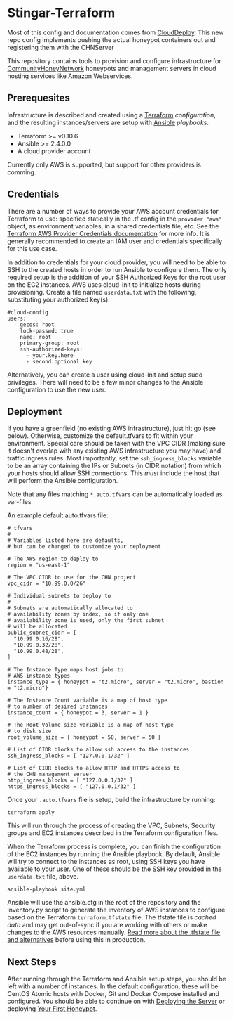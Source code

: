 Stingar-Terraform
=================

Most of this config and documentation comes from
[CloudDeploy](https://github.com/CommunityHoneyNetwork/cloud-deploy).  This new
repo config implements pushing the actual honeypot containers out and
registering them with the CHNServer

This repository contains tools to provision and configure infrastructure for
[CommunityHoneyNetwork](https://communityhoneynetwork.readthedocs.io/)
honeypots and management servers in cloud hosting services like Amazon
Webservices.

## Prerequesites

Infrastructure is described and created using a
[Terraform](https://www.terraform.io/) _configuration_, and the resulting
instances/servers are setup with [Ansible](https://www.ansible.com/)
_playbooks_.

  * Terraform >= v0.10.6
  * Ansible >= 2.4.0.0
  * A cloud provider account

Currently only AWS is supported, but support for other providers is comming.

## Credentials

There are a number of ways to provide your AWS account credentials for
Terraform to use: specified statically in the .tf config in the `provider
"aws"` object, as environment variables, in a shared credentials file, etc.
See the [Terraform AWS Provider Credentials
documentation](https://www.terraform.io/docs/providers/aws/) for more info. It
is generally recommended to create an IAM user and credentials specifically for
this use case.

In addition to credentials for your cloud provider, you will need to be able to
SSH to the created hosts in order to run Ansible to configure them.  The only
required setup is the addition of your SSH Authorized Keys for the root user on
the EC2 instances.  AWS uses cloud-init to initialize hosts during
provisioning. Create a file named `userdata.txt` with the following,
substituting your authorized key(s).

```
#cloud-config
users:
  - gecos: root
    lock-passwd: true
    name: root
    primary-group: root
    ssh-authorized-keys:
      - your.key.here
      - second.optional.key
```

Alternatively, you can create a user using cloud-init and setup sudo
privileges.  There will need to be a few minor changes to the Ansible
configuration to use the new user.

## Deployment

If you have a greenfield (no existing AWS infrastructure), just hit go (see
below). Otherwise, customize the default.tfvars to fit within your environment.
Special care should be taken with the VPC CIDR (making sure it doesn't overlap
with any existing AWS infrastructure you may have) and traffic ingress rules.
Most importantly, set the `ssh_ingress_blocks` variable to be an array
containing the IPs or Subnets (in CIDR notation) from which your hosts should
allow SSH connections.  This *must* include the host that will perform the
Ansible configuration.

Note that any files matching `*.auto.tfvars` can be automatically loaded as
var-files

An example default.auto.tfvars file:

```
# tfvars
#
# Variables listed here are defaults, 
# but can be changed to customize your deployment

# The AWS region to deploy to
region = "us-east-1"

# The VPC CIDR to use for the CHN project
vpc_cidr = "10.99.0.0/26"

# Individual subnets to deploy to
#
# Subnets are automatically allocated to 
# availability zones by index, so if only one
# availability zone is used, only the first subnet
# will be allocated
public_subnet_cidr = [
  "10.99.0.16/28",
  "10.99.0.32/28",
  "10.99.0.48/28",
]

# The Instance Type maps host jobs to 
# AWS instance types
instance_type = { honeypot = "t2.micro", server = "t2.micro", bastion = "t2.micro"}

# The Instance Count variable is a map of host type
# to number of desired instances
instance_count = { honeypot = 3, server = 1 }

# The Root Volume size variable is a map of host type
# to disk size
root_volume_size = { honeypot = 50, server = 50 }

# List of CIDR blocks to allow ssh access to the instances
ssh_ingress_blocks = [ "127.0.0.1/32" ]

# List of CIDR blocks to allow HTTP and HTTPS access to 
# the CHN management server
http_ingress_blocks = [ "127.0.0.1/32" ]
https_ingress_blocks = [ "127.0.0.1/32" ]

```

Once your `.auto.tfvars` file is setup, build the infrastructure by running:

    terraform apply

This will run through the process of creating the VPC, Subnets, Security groups
and EC2 instances described in the Terraform configuration files.

When the Terraform process is complete, you can finish the configuration of the
EC2 instances by running the Ansible playbook.  By default, Ansible will try to
connect to the instances as root, using SSH keys you have available to your
user.  One of these should be the SSH key provided in the `userdata.txt` file,
above.

    ansible-playbook site.yml

Ansible will use the ansible.cfg in the root of the repository and the
inventory.py script to generate the inventory of AWS instances to configure
based on the Terraform `terraform.tfstate` file.  The tfstate file is _cached
data_ and may get out-of-sync if you are working with others or make changes to
the AWS resources manually.  [Read more about the .tfstate file and
alternatives](https://www.terraform.io/docs/state/) before using this in
production.

## Next Steps

After running through the Terraform and Ansible setup steps, you should be left
with a number of instances.  In the default configuration, these will be CentOS
Atomic hosts with Docker, Git and Docker Compose installed and configured.  You
should be able to continue on with [Deploying the
Server](https://communityhoneynetwork.github.io/quickstart/#deploying-the-server)
or deploying [Your First
Honeypot](https://communityhoneynetwork.github.io/firstpot/).
